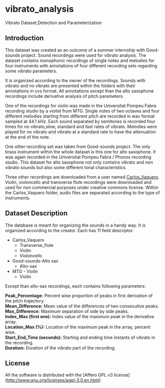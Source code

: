 # vibrato_analysis
Vibrato Dataset,Detection and Parameterization
## Introduction
This dataset was created as an outcome of a summer internship with Good-sounds project. Sound recordings were used for vibrato analysis. The dataset contains monophonic recordings of single notes and melodies for four instruments with annotations of four different recording sets regarding some vibrato parameters. 

It is organized according to the owner of the recordings. Sounds with vibrato and no vibrato are presented within the folders with their annotations in cvs format. All annotations except than the alto saxophone recordings include derivative analysis of pitch parameters. 

One of the recordings for violin was made in the Universitat Pompeu Fabra recording studio by a violist from MTG. Single notes of two octaves and four different melodies starting from different pitch are recorded in wav format sampled at 44.1 kHz. Each sound separated by semitones is recorded four times for no vibrato,slow, standard and fast rates of vibrato. Melodies  were played for no vibrato and vibrato at a standard rate to have the attenuation at the end of the note. 

One other recording set was taken from Good-sounds project. The only brass instrument within the whole dataset is this one for alto saxophone. It was again recorded in the Universitat Pompeu Fabra / Phonos recording studio. This dataset for alto saxophone not only contains vibrato and non vibrato sounds but also some different tonal characteristics. 

Three other recordings are downloaded from a user named [Carlos_Vaquero](http://www.freesound.org/people/Carlos_Vaquero/). Violin, violoncello and transverse flute recordings were downloaded and used for non commercial purposes under creative commons license. Within the Carlos_Vaquero folder, audio files are separated according to the type of instruments.

## Dataset Description
The database is meant for organizing the sounds in a handy way. It is organized according to the creator. Each has 11 field descriptor. 

  - Carlos_Vaquero
      * Transverse_flute
      * Violin
      * Violoncello
  - Good-sounds-Alto sax
      * Alto-sax
  - MTG - Violin
      * Violin

Except than alto-sax recordings, each contains following parameters:

**Peak_Percentage:** Percent wise proportion of peaks in first derivation of the pitch trajectory.  
**Mean_Difference:** Mean value of the differences of two consecutive peaks.  
**Max_Difference:** Maximum separation of side by side peaks.  
**Index_Max (first one):** Index value of the maximum peak in the derivative array.  
**Location_Max (%):** Location of the maximum peak in the array, percent wise.  
**Start_End_Time (seconds):** Starting and ending time instants of vibrato in the recording.  
**Duration:** Duration of the vibrato part of the recording.  

## License
All the software is distributed with the [Affero GPL v3 license] (http://www.gnu.org/licenses/agpl-3.0.en.html)
